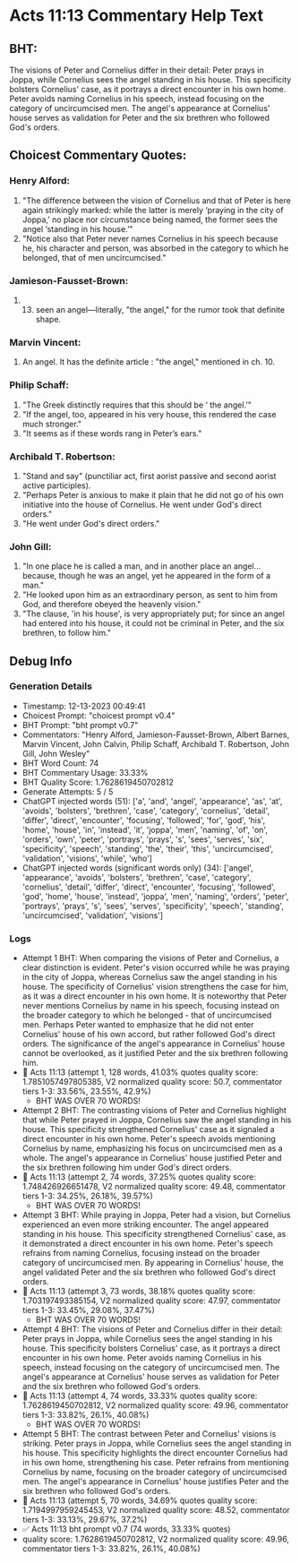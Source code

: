# Acts 11:13 Commentary Help Text

## BHT:
The visions of Peter and Cornelius differ in their detail: Peter prays in Joppa, while Cornelius sees the angel standing in his house. This specificity bolsters Cornelius' case, as it portrays a direct encounter in his own home. Peter avoids naming Cornelius in his speech, instead focusing on the category of uncircumcised men. The angel's appearance at Cornelius' house serves as validation for Peter and the six brethren who followed God's orders.

## Choicest Commentary Quotes:
### Henry Alford:
1. "The difference between the vision of Cornelius and that of Peter is here again strikingly marked: while the latter is merely ‘praying in the city of Joppa,’ no place nor circumstance being named, the former sees the angel ‘standing in his house.’"
2. "Notice also that Peter never names Cornelius in his speech because he, his character and person, was absorbed in the category to which he belonged, that of men uncircumcised."

### Jamieson-Fausset-Brown:
1. 13. seen an angel—literally,
	"the angel," for the rumor took that definite shape.


### Marvin Vincent:
1. An angel. It has the definite article : "the angel," mentioned in ch. 10.


### Philip Schaff:
1. "The Greek distinctly requires that this should be ‘ the angel.’"
2. "If the angel, too, appeared in his very house, this rendered the case much stronger."
3. "It seems as if these words rang in Peter’s ears."

### Archibald T. Robertson:
1. "Stand and say" (punctiliar act, first aorist passive and second aorist active participles).
2. "Perhaps Peter is anxious to make it plain that he did not go of his own initiative into the house of Cornelius. He went under God's direct orders."
3. "He went under God's direct orders."

### John Gill:
1. "In one place he is called a man, and in another place an angel... because, though he was an angel, yet he appeared in the form of a man."
2. "He looked upon him as an extraordinary person, as sent to him from God, and therefore obeyed the heavenly vision."
3. "The clause, 'in his house', is very appropriately put; for since an angel had entered into his house, it could not be criminal in Peter, and the six brethren, to follow him."


## Debug Info
### Generation Details
- Timestamp: 12-13-2023 00:49:41
- Choicest Prompt: "choicest prompt v0.4"
- BHT Prompt: "bht prompt v0.7"
- Commentators: "Henry Alford, Jamieson-Fausset-Brown, Albert Barnes, Marvin Vincent, John Calvin, Philip Schaff, Archibald T. Robertson, John Gill, John Wesley"
- BHT Word Count: 74
- BHT Commentary Usage: 33.33%
- BHT Quality Score: 1.7628619450702812
- Generate Attempts: 5 / 5
- ChatGPT injected words (51):
	['a', 'and', 'angel', 'appearance', 'as', 'at', 'avoids', 'bolsters', 'brethren', 'case', 'category', 'cornelius', 'detail', 'differ', 'direct', 'encounter', 'focusing', 'followed', 'for', 'god', 'his', 'home', 'house', 'in', 'instead', 'it', 'joppa', 'men', 'naming', 'of', 'on', 'orders', 'own', 'peter', 'portrays', 'prays', 's', 'sees', 'serves', 'six', 'specificity', 'speech', 'standing', 'the', 'their', 'this', 'uncircumcised', 'validation', 'visions', 'while', 'who']
- ChatGPT injected words (significant words only) (34):
	['angel', 'appearance', 'avoids', 'bolsters', 'brethren', 'case', 'category', 'cornelius', 'detail', 'differ', 'direct', 'encounter', 'focusing', 'followed', 'god', 'home', 'house', 'instead', 'joppa', 'men', 'naming', 'orders', 'peter', 'portrays', 'prays', 's', 'sees', 'serves', 'specificity', 'speech', 'standing', 'uncircumcised', 'validation', 'visions']

### Logs
- Attempt 1 BHT: When comparing the visions of Peter and Cornelius, a clear distinction is evident. Peter's vision occurred while he was praying in the city of Joppa, whereas Cornelius saw the angel standing in his house. The specificity of Cornelius' vision strengthens the case for him, as it was a direct encounter in his own home. It is noteworthy that Peter never mentions Cornelius by name in his speech, focusing instead on the broader category to which he belonged - that of uncircumcised men. Perhaps Peter wanted to emphasize that he did not enter Cornelius' house of his own accord, but rather followed God's direct orders. The significance of the angel's appearance in Cornelius' house cannot be overlooked, as it justified Peter and the six brethren following him.
- 🔄 Acts 11:13 (attempt 1, 128 words, 41.03% quotes quality score: 1.7851057497805385, V2 normalized quality score: 50.7, commentator tiers 1-3: 33.56%, 23.55%, 42.9%) 
	- BHT WAS OVER 70 WORDS!
- Attempt 2 BHT: The contrasting visions of Peter and Cornelius highlight that while Peter prayed in Joppa, Cornelius saw the angel standing in his house. This specificity strengthened Cornelius' case as it signaled a direct encounter in his own home. Peter's speech avoids mentioning Cornelius by name, emphasizing his focus on uncircumcised men as a whole. The angel's appearance in Cornelius' house justified Peter and the six brethren following him under God's direct orders.
- 🔄 Acts 11:13 (attempt 2, 74 words, 37.25% quotes quality score: 1.748426926651478, V2 normalized quality score: 49.48, commentator tiers 1-3: 34.25%, 26.18%, 39.57%) 
	- BHT WAS OVER 70 WORDS!
- Attempt 3 BHT: While praying in Joppa, Peter had a vision, but Cornelius experienced an even more striking encounter. The angel appeared standing in his house. This specificity strengthened Cornelius' case, as it demonstrated a direct encounter in his own home. Peter's speech refrains from naming Cornelius, focusing instead on the broader category of uncircumcised men. By appearing in Cornelius' house, the angel validated Peter and the six brethren who followed God's direct orders.
- 🔄 Acts 11:13 (attempt 3, 73 words, 38.18% quotes quality score: 1.703197493385154, V2 normalized quality score: 47.97, commentator tiers 1-3: 33.45%, 29.08%, 37.47%) 
	- BHT WAS OVER 70 WORDS!
- Attempt 4 BHT: The visions of Peter and Cornelius differ in their detail: Peter prays in Joppa, while Cornelius sees the angel standing in his house. This specificity bolsters Cornelius' case, as it portrays a direct encounter in his own home. Peter avoids naming Cornelius in his speech, instead focusing on the category of uncircumcised men. The angel's appearance at Cornelius' house serves as validation for Peter and the six brethren who followed God's orders.
- 🔄 Acts 11:13 (attempt 4, 74 words, 33.33% quotes quality score: 1.7628619450702812, V2 normalized quality score: 49.96, commentator tiers 1-3: 33.82%, 26.1%, 40.08%) 
	- BHT WAS OVER 70 WORDS!
- Attempt 5 BHT: The contrast between Peter and Cornelius' visions is striking. Peter prays in Joppa, while Cornelius sees the angel standing in his house. This specificity highlights the direct encounter Cornelius had in his own home, strengthening his case. Peter refrains from mentioning Cornelius by name, focusing on the broader category of uncircumcised men. The angel's appearance in Cornelius' house justifies Peter and the six brethren who followed God's orders.
- 🔄 Acts 11:13 (attempt 5, 70 words, 34.69% quotes quality score: 1.7194997959245453, V2 normalized quality score: 48.52, commentator tiers 1-3: 33.13%, 29.67%, 37.2%)
- ✅ Acts 11:13 bht prompt v0.7 (74 words, 33.33% quotes)
- quality score: 1.7628619450702812, V2 normalized quality score: 49.96, commentator tiers 1-3: 33.82%, 26.1%, 40.08%)